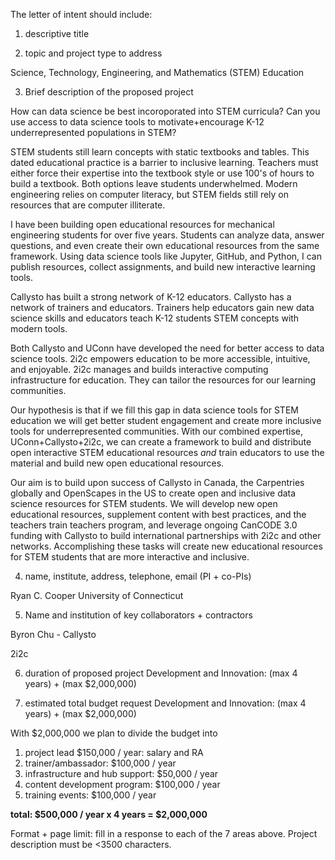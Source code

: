 The letter of intent should include:
1. descriptive title

2. topic and project type to address

Science, Technology, Engineering, and Mathematics (STEM) Education

3. Brief description of the proposed project

How can data science be best incoroporated into STEM curricula? Can you
use access to data science tools to motivate+encourage K-12
underrepresented populations in STEM?

STEM students still learn concepts with static textbooks and tables.
This dated educational practice is a barrier to inclusive learning. 
Teachers must either force their expertise into the textbook
style or use 100's of hours to build a textbook. Both options leave
students underwhelmed. Modern engineering relies on computer literacy,
but STEM fields still rely on resources that are computer illiterate. 

I have been building open educational resources for mechanical
engineering students for over five years. Students can analyze data,
answer questions, and even create their own educational resources from
the same framework. Using data science tools like Jupyter, GitHub, and Python, I
can publish resources, collect assignments, and build new interactive
learning tools. 

Callysto has built a strong network of K-12 educators. Callysto has a
network of trainers and educators. Trainers help educators gain new data
science skills and educators teach K-12 students STEM concepts with
modern tools.  

Both Callysto and UConn have developed the need for better access to
data science tools. 2i2c empowers education to be more accessible,
intuitive, and enjoyable. 2i2c manages and builds interactive computing
infrastructure for education. They can tailor the resources for our
learning communities. 

Our hypothesis is that if we fill this gap in data science tools for
STEM education we will get better student engagement and create more
inclusive tools for underrepresented communities.  With our combined
expertise, UConn+Callysto+2i2c, we can create a framework to build and
distribute open interactive STEM educational resources _and_ train
educators to use the material and build new open educational resources. 

Our aim is to build upon success of Callysto in Canada, the Carpentries
globally and OpenScapes in the US to create open and inclusive data
science resources for STEM students. We will develop new open
educational resources, supplement content with best practices, and the
teachers train teachers program, and leverage ongoing CanCODE 3.0
funding with Callysto to build international partnerships with 2i2c and
other networks. Accomplishing these tasks will create new educational
resources for STEM students that are more interactive and inclusive. 

4. name, institute, address, telephone, email (PI + co-PIs)

Ryan C. Cooper
University of Connecticut


5. Name and institution of key collaborators + contractors

Byron Chu - Callysto

2i2c

6. duration of proposed project 
Development and Innovation: (max 4 years) + (max $2,000,000)

7. estimated total budget request
Development and Innovation: (max 4 years) + (max $2,000,000)

With $2,000,000 we plan to divide the budget into 

1. project lead $150,000 / year: salary and RA
2. trainer/ambassador: $100,000 / year
3. infrastructure and hub support: $50,000 / year
4. content development program: $100,000 / year
5. training events: $100,000 / year

__total: $500,000 / year x 4 years = $2,000,000__

Format + page limit: fill in a response to each of the 7 areas above.
Project description must be <3500 characters. 
